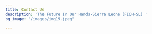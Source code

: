 ```yaml
---
title: Contact Us
description: 'The Future In Our Hands-Sierra Leone (FIOH-SL) '
bg_image: "/images/img19.jpeg"

---
```

